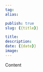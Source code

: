 ```yaml
---
tag:
alias:

publish: true
slug: {{title}}

title:
description:
date: {{date}}
image:
---
```


Content

